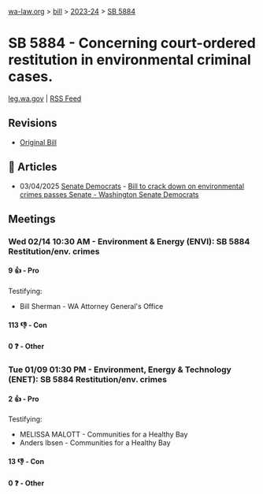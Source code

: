 [wa-law.org](/) > [bill](/bill/) > [2023-24](/bill/2023-24/) > [SB 5884](/bill/2023-24/sb/5884/)

# SB 5884 - Concerning court-ordered restitution in environmental criminal cases.
[leg.wa.gov](https://app.leg.wa.gov/billsummary?BillNumber=5884&Year=2023&Initiative=false) | [RSS Feed](./rss.xml)

## Revisions
* [Original Bill](1/)

## 📰 Articles
* 03/04/2025 [Senate Democrats](/org/senate_democrats/) - [Bill to crack down on environmental crimes passes Senate - Washington Senate Democrats](https://senatedemocrats.wa.gov/blog/2025/03/04/bill-to-crack-down-on-environmental-crimes-passes-senate/#:~:text=SB%205884)

## Meetings
### Wed 02/14 10:30 AM - Environment & Energy (ENVI): SB 5884 Restitution/env. crimes
#### 9 👍 - Pro
Testifying:
* Bill Sherman - WA Attorney General's Office

#### 113 👎 - Con

#### 0 ❓ - Other

### Tue 01/09 01:30 PM - Environment, Energy & Technology (ENET): SB 5884 Restitution/env. crimes
#### 2 👍 - Pro
Testifying:
* MELISSA MALOTT - Communities for a Healthy Bay
* Anders Ibsen - Communities for a Healthy Bay

#### 13 👎 - Con

#### 0 ❓ - Other
